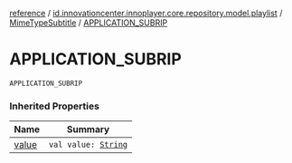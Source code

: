 [reference](../../index.md) / [id.innovationcenter.innoplayer.core.repository.model.playlist](../index.md) / [MimeTypeSubtitle](index.md) / [APPLICATION_SUBRIP](./-a-p-p-l-i-c-a-t-i-o-n_-s-u-b-r-i-p.md)

# APPLICATION_SUBRIP

`APPLICATION_SUBRIP`

### Inherited Properties

| Name | Summary |
|---|---|
| [value](value.md) | `val value: `[`String`](https://kotlinlang.org/api/latest/jvm/stdlib/kotlin/-string/index.html) |
